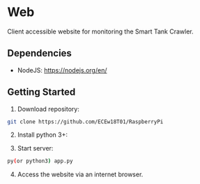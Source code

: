 # Web
Client accessible website for monitoring the Smart Tank Crawler.

## Dependencies
- NodeJS: https://nodejs.org/en/

## Getting Started
1. Download repository:
``` bash
git clone https://github.com/ECEw18T01/RaspberryPi
```

2. Install python 3+:

3. Start server:
``` bash
py(or python3) app.py
```

4. Access the website via an internet browser. 
